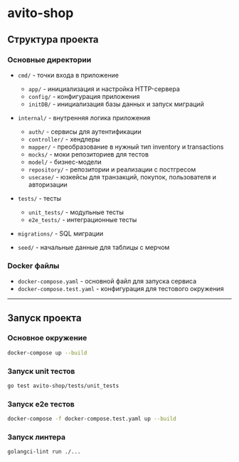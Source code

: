 # avito-shop


## Структура проекта

### Основные директории

- `cmd/` - точки входа в приложение
    - `app/` - инициализация и настройка HTTP-сервера
    - `config/` - конфигурация приложения
    - `initDB/` - инициализация базы данных и запуск миграций

- `internal/` - внутренняя логика приложения
    - `auth/` - сервисы для аутентификации
    - `controller/` - хендлеры
    - `mapper/` - преобразование в нужный тип inventory и transactions
    - `mocks/` - моки репозиториев для тестов
    - `model/` - бизнес-модели
    - `repository/` - репозитории и реализации с постгресом
    - `usecase/` - юзкейсы для транзакций, покупок, пользователя и авторизации 

- `tests/` - тесты
    - `unit_tests/` - модульные тесты
    - `e2e_tests/` - интеграционные тесты

- `migrations/` - SQL миграции
- `seed/` - начальные данные для таблицы с мерчом

### Docker файлы

- `docker-compose.yaml` - основной файл для запуска сервиса
- `docker-compose.test.yaml` - конфигурация для тестового окружения

---

## Запуск проекта

### Основное окружение

```bash
docker-compose up --build
```

### Запуск unit тестов
```bash
go test avito-shop/tests/unit_tests
```

### Запуск e2e тестов
```bash
docker-compose -f docker-compose.test.yaml up --build
```

### Запуск линтера
```bash
golangci-lint run ./...
```
